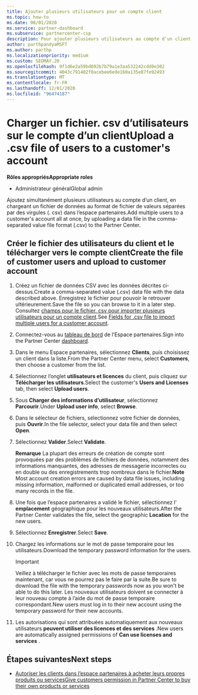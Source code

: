 ```yaml
---
title: Ajouter plusieurs utilisateurs pour un compte client
ms.topic: how-to
ms.date: 08/01/2020
ms.service: partner-dashboard
ms.subservice: partnercenter-csp
description: Pour ajouter plusieurs utilisateurs au compte d’un client, téléchargez un fichier de données dans l’espace partenaires à l’aide du format de fichier de valeurs séparées par des virgules (. csv).
author: parthpandyaMSFT
ms.author: parthp
ms.localizationpriority: medium
ms.custom: SEOMAY.20
ms.openlocfilehash: 9f1d6e2a59bd892b7b79a1e3aa532242cdd0e302
ms.sourcegitcommit: 4043c791402f0acebee6ede160a135e87fe92493
ms.translationtype: MT
ms.contentlocale: fr-FR
ms.lasthandoff: 12/01/2020
ms.locfileid: "96474187"
---
```

# <a name="upload-a-csv-file-of-users-to-a-customers-account"></a><span data-ttu-id="57fdc-103">Charger un fichier. csv d’utilisateurs sur le compte d’un client</span><span class="sxs-lookup"><span data-stu-id="57fdc-103">Upload a .csv file of users to a customer's account</span></span>


<span data-ttu-id="57fdc-104">**Rôles appropriés**</span><span class="sxs-lookup"><span data-stu-id="57fdc-104">**Appropriate roles**</span></span>

- <span data-ttu-id="57fdc-105">Administrateur général</span><span class="sxs-lookup"><span data-stu-id="57fdc-105">Global admin</span></span>

<span data-ttu-id="57fdc-106">Ajoutez simultanément plusieurs utilisateurs au compte d’un client, en chargeant un fichier de données au format de fichier de valeurs séparées par des virgules (. csv) dans l’espace partenaires.</span><span class="sxs-lookup"><span data-stu-id="57fdc-106">Add multiple users to a customer's account all at once, by uploading a data file in the comma-separated value file format (.csv) to the Partner Center.</span></span> 

## <a name="create-the-file-of-customer-users-and-upload-to-customer-account"></a><span data-ttu-id="57fdc-107">Créer le fichier des utilisateurs du client et le télécharger vers le compte client</span><span class="sxs-lookup"><span data-stu-id="57fdc-107">Create the file of customer users and upload to customer account</span></span>

1. <span data-ttu-id="57fdc-108">Créez un fichier de données CSV avec les données décrites ci-dessus.</span><span class="sxs-lookup"><span data-stu-id="57fdc-108">Create a comma-separated value (.csv) data file with the data described above.</span></span> <span data-ttu-id="57fdc-109">Enregistrez le fichier pour pouvoir le retrouver ultérieurement.</span><span class="sxs-lookup"><span data-stu-id="57fdc-109">Save the file so you can browse to it in a later step.</span></span> <span data-ttu-id="57fdc-110">Consultez [champs pour le fichier. csv pour importer plusieurs utilisateurs pour un compte client](file-customer-users.md).</span><span class="sxs-lookup"><span data-stu-id="57fdc-110">See [Fields for .csv file to import multiple users for a customer account](file-customer-users.md).</span></span> 

2. <span data-ttu-id="57fdc-111">Connectez-vous au [tableau de bord](https://partner.microsoft.com/dashboard) de l’Espace partenaires.</span><span class="sxs-lookup"><span data-stu-id="57fdc-111">Sign into the Partner Center [dashboard](https://partner.microsoft.com/dashboard).</span></span>

3. <span data-ttu-id="57fdc-112">Dans le menu Espace partenaires, sélectionnez **Clients**, puis choisissez un client dans la liste.</span><span class="sxs-lookup"><span data-stu-id="57fdc-112">From the Partner Center menu, select **Customers**, then choose a customer from the list.</span></span>

4. <span data-ttu-id="57fdc-113">Sélectionnez l’onglet **utilisateurs et licences** du client, puis cliquez sur **Télécharger les utilisateurs**.</span><span class="sxs-lookup"><span data-stu-id="57fdc-113">Select the customer's **Users and Licenses** tab, then select **Upload users**.</span></span>

5. <span data-ttu-id="57fdc-114">Sous **Charger des informations d’utilisateur**, sélectionnez **Parcourir**.</span><span class="sxs-lookup"><span data-stu-id="57fdc-114">Under **Upload user info**, select **Browse**.</span></span>

6. <span data-ttu-id="57fdc-115">Dans le sélecteur de fichiers, sélectionnez votre fichier de données, puis **Ouvrir**.</span><span class="sxs-lookup"><span data-stu-id="57fdc-115">In the file selector, select your data file and then select **Open**.</span></span>

7. <span data-ttu-id="57fdc-116">Sélectionnez **Valider**.</span><span class="sxs-lookup"><span data-stu-id="57fdc-116">Select **Validate**.</span></span>

    <span data-ttu-id="57fdc-117">**Remarque**  La plupart des erreurs de création de compte sont provoquées par des problèmes de fichiers de données, notamment des informations manquantes, des adresses de messagerie incorrectes ou en double ou des enregistrements trop nombreux dans le fichier.</span><span class="sxs-lookup"><span data-stu-id="57fdc-117">**Note**  Most account creation errors are caused by data file issues, including missing information, malformed or duplicated email addresses, or too many records in the file.</span></span>

8. <span data-ttu-id="57fdc-118">Une fois que l’espace partenaires a validé le fichier, sélectionnez l' **emplacement** géographique pour les nouveaux utilisateurs.</span><span class="sxs-lookup"><span data-stu-id="57fdc-118">After the Partner Center validates the file, select the geographic **Location** for the new users.</span></span>
9. <span data-ttu-id="57fdc-119">Sélectionnez **Enregistrer**.</span><span class="sxs-lookup"><span data-stu-id="57fdc-119">Select **Save**.</span></span>
10. <span data-ttu-id="57fdc-120">Chargez les informations sur le mot de passe temporaire pour les utilisateurs.</span><span class="sxs-lookup"><span data-stu-id="57fdc-120">Download the temporary password information for the users.</span></span>

    >[!IMPORTANT]
    > <span data-ttu-id="57fdc-121">Veillez à télécharger le fichier avec les mots de passe temporaires maintenant, car vous ne pourrez pas le faire par la suite.</span><span class="sxs-lookup"><span data-stu-id="57fdc-121">Be sure to download the file with the temporary passwords now as you won't be able to do this later.</span></span> <span data-ttu-id="57fdc-122">Les nouveaux utilisateurs doivent se connecter à leur nouveau compte à l’aide du mot de passe temporaire correspondant.</span><span class="sxs-lookup"><span data-stu-id="57fdc-122">New users must log in to their new account using the temporary password for their new accounts.</span></span>

11. <span data-ttu-id="57fdc-123">Les autorisations qui sont attribuées automatiquement aux nouveaux utilisateurs **peuvent utiliser des licences et des services** .</span><span class="sxs-lookup"><span data-stu-id="57fdc-123">New users are automatically assigned permissions of **Can use licenses and services** .</span></span> 

## <a name="next-steps"></a><span data-ttu-id="57fdc-124">Étapes suivantes</span><span class="sxs-lookup"><span data-stu-id="57fdc-124">Next steps</span></span>

- [<span data-ttu-id="57fdc-125">Autoriser les clients dans l’espace partenaires à acheter leurs propres produits ou services</span><span class="sxs-lookup"><span data-stu-id="57fdc-125">Give customers permission in Partner Center to buy their own products or services</span></span>](give-customers-permission.md)
